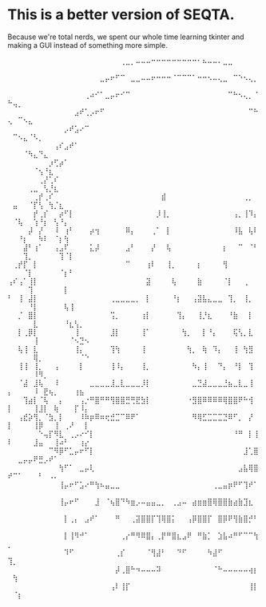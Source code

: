 # This is a better version of SEQTA.

Because we're total nerds, we spent our whole time learning tkinter and making a GUI instead of something more simple.




⠀⠀⠀⠀⠀⠀⠀⠀⠀⠀⠀⠀⠀⠀⠀⠀⠀⠀⠀⠀⠀⠀⢀⣀⡀⠤⠤⠤⠒⠒⠒⠒⠒⠒⠒⠒⠒⠂⠦⠤⠤⠄⣀⣀⠀⠀⠀⠀⠀⠀⠀⠀⠀⠀⠀⠀⠀⠀⠀⠀⠀⠀⠀⠀⠀
⠀⠀⠀⠀⠀⠀⠀⠀⠀⠀⠀⠀⠀⠀⠀⠀⠀⠀⣀⡤⠖⠋⠉⠀⣀⣀⠤⠤⠖⠒⠒⠒⠈⠉⠉⠉⠁⠒⠒⠢⠤⢄⣀⠀⠉⠑⠢⢄⡀⠀⠀⠀⠀⠀⠀⠀⠀⠀⠀⠀⠀⠀⠀⠀⠀
⠀⠀⠀⠀⠀⠀⠀⠀⠀⠀⠀⠀⠀⠀⠀⢀⠴⠊⠁⣀⡤⠖⠊⠉⠀⠀⠀⠀⠀⠀⠀⠀⠀⠀⠀⠀⠀⠀⠀⠀⠀⠀⠀⠉⠓⠢⢄⡀⠈⠓⢤⡀⠀⠀⠀⠀⠀⠀⠀⠀⠀⠀⠀⠀⠀
⠀⠀⠀⠀⠀⠀⠀⠀⠀⠀⠀⠀⠀⣠⠞⢁⡠⠖⠋⠀⠀⠀⠀⠀⠀⠀⠀⠀⠀⠀⠀⠀⠀⠀⠀⠀⠀⠀⠀⠀⠀⠀⠀⠀⠀⠀⠀⠉⠓⢄⠀⠉⠢⣄⠀⠀⠀⠀⠀⠀⠀⠀⠀⠀⠀
⠀⠀⠀⠀⠀⠀⠀⠀⠀⠀⠀⡠⠞⣡⠔⠉⠀⠀⠀⠀⠀⠀⠀⠀⠀⠀⠀⠀⠀⠀⠀⠀⠀⠀⠀⠀⠀⠀⠀⠀⠀⠀⠀⠀⠀⠀⠀⠀⠀⠀⠉⠢⣄⠈⠣⡀⠀⠀⠀⠀⠀⠀⠀⠀⠀
⠀⠀⠀⠀⠀⠀⠀⠀⠀⢠⠎⣠⠞⠁⠀⠀⠀⠀⠀⠀⠀⠀⠀⠀⠀⠀⠀⠀⠀⠀⠀⠀⠀⠀⠀⠀⠀⠀⠀⠀⠀⠀⠀⠀⠀⠀⠀⠀⠀⠀⠀⠀⠈⠳⣄⠙⣄⠀⠀⠀⠀⠀⠀⠀⠀
⠀⠀⠀⠀⠀⠀⠀⠀⡰⢋⡴⠁⠀⠀⠀⠀⠀⠀⠀⠀⠀⠀⠀⠀⠀⠀⠀⠀⠀⠀⠀⠀⠀⠀⠀⠀⠀⠀⠀⠀⠀⠀⠀⠀⠀⠀⠀⠀⠀⠀⠀⠀⠀⠀⠈⢢⠘⣆⠀⠀⠀⠀⠀⠀⠀
⠀⠀⠀⠀⠀⠀⢀⡜⢁⠎⠀⠀⠀⠀⠀⠀⠀⠀⠀⠀⠀⠀⠀⠀⠀⠀⠀⠀⠀⠀⠀⠀⠀⠀⠀⠀⠀⠀⠀⠀⠀⠀⠀⠀⠀⠀⠀⠀⠀⠀⠀⠀⠀⢀⣀⠀⢣⡘⣆⠀⠀⠀⠀⠀⠀
⠀⠀⠀⠀⠀⢀⡞⢀⠎⠀⠀⠀⠀⠀⠀⠀⠀⠀⠀⠀⠀⠀⠀⠀⠀⠀⠀⠀⠀⠀⣾⠀⠀⠀⠀⠀⠀⠀⠀⠀⠀⠀⠀⠀⠀⠀⢀⡀⠀⠀⣤⠀⠀⠈⡏⢣⠀⢳⡈⣆⠀⠀⠀⠀⠀
⠀⠀⠀⠀⠀⡞⢀⡎⠀⠀⡴⠋⡇⠀⠀⠀⠀⠀⠀⠀⠀⠀⠀⠀⠀⠀⠀⠀⠀⡸⢸⡀⠀⠀⠀⠀⠀⠀⠀⠀⠀⠀⠀⠀⢠⡀⢸⠹⡄⠀⠈⢧⠀⠀⢱⠘⡆⠀⢣⠘⡄⠀⠀⠀⠀
⠀⠀⠀⠀⡼⠀⡜⠀⠀⠸⠀⢰⠃⠀⠀⠀⡴⢲⠀⠀⠀⠀⠀⠿⡄⠀⠀⠀⢀⠁⠀⡇⠀⠀⠀⠀⠀⠀⠀⠀⠀⠀⠀⠀⠸⣧⠀⢧⠇⠀⠀⠘⡆⠀⠀⠳⠇⠀⠈⡆⢳⠀⠀⠀⠀
⠀⠀⠀⣼⠃⢰⠁⠀⠀⢠⣠⠏⠀⠀⠀⠀⣅⡼⠀⠀⠀⠀⠀⣠⠃⠀⠀⠀⡜⠀⠀⢧⠀⠀⠀⠀⠀⠀⠀⠀⠀⠀⡆⠀⠀⠉⠀⠈⠃⠀⠀⠀⢹⡀⠀⠀⠀⠀⠀⢹⠈⡇⠀⠀⠀
⠀⢀⡞⡏⠀⡇⠀⠀⠀⠀⠀⠀⠀⠀⠀⠀⠀⠀⠀⠀⠀⠀⠀⠉⠀⠀⠀⢰⠇⠀⠀⢸⡀⠀⠀⠀⠀⡆⠀⠀⠀⠀⢻⠀⠀⠀⠀⠀⠀⠀⠀⠀⠈⡇⠀⠀⠀⠀⠀⠈⡆⠃⠀⠀⠀
⢠⠎⢠⠁⢸⡇⠀⠀⠀⠀⠀⠀⠀⠀⠀⠀⠀⠀⠀⠀⠀⠀⠀⠀⠀⠀⠀⣽⠀⠀⠀⠀⢧⠀⠀⠀⠀⣷⠀⠀⠀⠀⠈⡇⠀⠀⢀⠀⠀⠀⠀⠀⠀⢹⠀⠀⠀⠀⠀⠀⡇⠀⠀⠀⠀
⠃⠀⢸⠀⣼⡇⠀⠀⠀⠀⠀⠀⠀⠀⠀⠀⠀⠀⠀⠀⢀⣀⣀⣀⣀⡀⠀⡇⠀⠀⠀⠀⠘⡆⠀⠀⢠⣽⣧⣄⣀⣀⠀⢹⡀⠀⢸⡀⠀⠀⠀⠀⠀⠘⡇⠀⠀⠀⠀⠀⢧⢸⠀⠀⠀
⠀⠀⡈⠀⣿⡇⠀⠀⠀⠀⠀⠀⠀⠀⠀⠀⠀⠀⠀⠀⢩⡀⠀⠀⠀⠀⢰⡇⠀⠀⠀⠀⠀⢹⡄⠀⠀⢸⡘⣆⠀⠀⠀⠘⣷⠀⠀⡇⠀⠀⠀⠀⠀⠀⣇⠀⠀⠀⠀⠀⠘⣆⢣⡀⠀
⠀⠀⡇⢀⡿⡇⠀⠀⠀⠀⠀⠀⠀⢸⠀⠀⠀⠀⠀⠀⣸⡇⠀⠀⠀⠀⢸⠁⠀⠀⠀⠀⠀⠀⢳⡀⠀⠀⡇⠘⡄⠀⠀⠀⢯⢣⡀⣇⠀⠀⠀⠀⠀⠀⢸⠀⠀⠀⠀⠀⠀⠈⠢⣙⠢
⠀⠀⢧⢸⠀⣇⠀⠀⠀⠀⠀⠀⠀⢸⡄⠀⠀⠀⠀⠀⢹⢳⠀⠀⠀⠀⢸⠀⠀⠀⠀⠀⠀⠀⠀⢳⡀⠀⢷⠀⠹⡄⠀⠀⢸⠀⢳⣻⠀⠀⠀⠀⠀⠀⢿⡀⠀⠀⠀⠀⠀⠀⠀⠈⠑
⠀⠀⢸⢸⠀⢸⡀⠀⠀⢠⠀⠀⠀⠀⡇⠀⠀⠀⠀⠀⢸⠸⡄⠀⠀⠀⢸⡀⠀⠀⠀⠀⠀⠀⠀⠀⠳⡄⢸⠀⠀⠙⡄⠀⠘⡇⠀⢹⠀⠀⠀⠀⠀⠀⠸⠻⡀⠀⠀⠀⠀⠀⠀⠀⠀
⠀⠀⠈⣼⠀⣸⢧⠀⠀⠸⠀⠀⠀⠀⠀⠀⣀⣀⣀⣀⣸⣀⣇⣀⣀⣀⡸⡇⠀⠀⠀⠀⠀⠀⠀⠀⣀⣙⣼⣀⣀⣀⣘⣦⣀⣇⣀⢸⠀⡄⠀⠀⠀⠀⠸⠀⣟⢦⡀⠀⠀⠀⢰⣦⠀
⠀⠀⠀⢹⣴⡇⠈⢧⠀⠀⡄⠀⠀⠀⢠⡐⠛⣿⠛⠛⢻⣿⣿⣛⢛⣟⣳⡇⠀⠀⠀⠀⠀⠀⠀⠐⣻⣿⠿⠿⠿⠿⢿⣿⣿⠟⠓⢺⠀⡇⠀⠀⠀⠀⢸⣸⡇⠀⢷⠀⠀⠀⡏⠸⡄
⠀⠀⢠⣞⡵⢻⡀⠈⣳⡀⡇⠀⠀⠀⠸⠷⡶⠿⠶⢖⣚⣉⠉⠿⠟⠁⠀⠀⠀⠀⠀⠀⠀⠀⠀⠀⠻⢿⣋⣉⣉⣉⣙⠿⠋⡀⠀⡜⠀⡇⠀⠀⠀⠀⢸⡿⠀⠀⢸⠀⢀⠜⠀⠀⡇
⠀⠀⠀⠀⠀⠀⠑⢤⡏⠻⣇⠀⢀⡠⠔⠊⡇⠀⠀⠀⠀⠀⠀⠀⠀⠀⠀⠀⠀⠀⠀⠀⠀⠀⠀⠀⠀⠀⠀⠀⠀⠀⠀⠀⠘⠛⠀⡇⢸⠇⠀⠀⠀⠀⣸⣤⠀⠀⢸⠴⠃⠀⠀⢰⡔
⠀⠀⠀⠀⠀⠀⠀⠀⠉⠻⡿⠋⣁⡤⠖⠋⡇⠀⠀⠀⠀⠀⠀⠀⠀⠀⠀⠀⠀⠀⠀⠀⠀⠀⠀⠀⠀⠀⠀⠀⠀⠀⠀⠀⠀⠀⣸⢁⣿⠀⠀⣀⡤⡤⠟⣛⡠⠞⠁⠀⠀⠀⠀⠀⠀
⠀⠀⠀⠀⠀⠀⠀⠀⠀⠀⢳⠋⠁⠀⣀⡤⢇⠀⠀⠀⠀⠀⠀⠀⠀⠀⠀⠀⠀⠀⠀⠀⠀⠀⠀⠀⠀⠀⠀⠀⠀⠀⠀⠀⠀⣠⣧⢿⣿⠞⠉⠁⠀⠀⠀⠃⠀⠠⠄⠀⠀⠀⠀⠀⠀
⠀⠀⠀⠀⠀⠀⠀⠀⠀⠀⢸⡤⠖⠋⣡⠔⠛⢳⠦⣤⣀⣀⠀⠀⠀⠀⠀⠀⠀⠀⠀⠀⠀⠀⠀⠀⠀⠀⠀⠀⢀⣀⣤⡶⠟⠋⢹⠞⠁⠀⠀⠀⠀⠀⠀⠀⠀⠀⠀⠀⠀⠀⠀⠀⠀
⠀⠀⠀⠀⠀⠀⠀⠀⠀⠀⢸⡤⠖⠋⠀⠀⠀⣸⠀⠈⢦⣿⠙⠳⣶⡠⠤⣤⣤⣀⡀⠀⢀⣠⠤⠀⣴⣶⣶⣿⢿⣿⣿⣷⣴⣷⣹⣆⠀⠀⠀⠀⠀⠀⠀⠀⠀⠀⠀⠀⠀⠀⠀⠀⠀
⠀⠀⠀⠀⠀⠀⠀⠀⠀⠀⠀⡇⢀⡄⠀⣠⠞⠁⠀⠀⠀⠛⠀⠀⢀⣽⣿⣿⡏⢹⢿⣿⡅⠀⠀⢠⡿⣿⣿⡏⠀⣿⡿⠟⢻⣷⣿⡚⠃⠀⠀⠀⠀⠀⠀⠀⠀⠀⠀⠀⠀⠀⠀⠀⠀
⠀⠀⠀⠀⠀⠀⠀⠀⠀⠀⠀⡇⢸⠻⠚⠁⠀⠀⠀⠀⠀⠀⢀⡔⠛⠻⠿⣿⡄⢀⡟⠛⣿⣆⣠⠟⠀⠛⣷⡁⠀⣱⣧⠴⠛⠋⠉⠉⢳⡀⠀⠀⠀⠀⠀⠀⠀⠀⠀⠀⠀⠀⠀⠀⠀
⠀⠀⠀⠀⠀⠀⠀⠀⠀⠀⠀⠹⠋⠀⠀⠀⠀⠀⠀⠀⠀⢀⡎⠀⠀⠀⠀⠈⢻⣼⠃⠀⠀⠙⠋⠀⠀⠀⠀⠳⣼⠋⠀⠀⠀⠀⠀⠀⠀⢹⡀⠀⠀⠀⠀⠀⠀⠀⠀⠀⠀⠀⠀⠀⠀
⠀⠀⠀⠀⠀⠀⠀⠀⠀⠀⠀⠀⠀⠀⠀⠀⠀⠀⠀⠀⠀⡼⢀⣿⠓⠲⠤⠤⠤⠽⠀⠀⠀⠀⠀⠀⠀⠀⠀⠀⠈⠓⠤⠤⠤⠤⠤⢴⡆⠀⢳⠀⠀⠀⠀⠀⠀⠀⠀⠀⠀⠀⠀⠀⠀
⠀⠀⠀⠀⠀⠀⠀⠀⠀⠀⠀⠀⠀⠀⠀⠀⠀⠀⠀⠀⢠⠇⢸⡏⠀⠀⠀⠀⠀⠀⠀⠀⠀⠀⠀⠀⠀⠀⠀⠀⠀⠀⠀⠀⠀⠀⠀⢸⡇⠀⠈⡆⠀⠀⠀⠀⠀⠀⠀⠀⠀⠀⠀⠀⠀